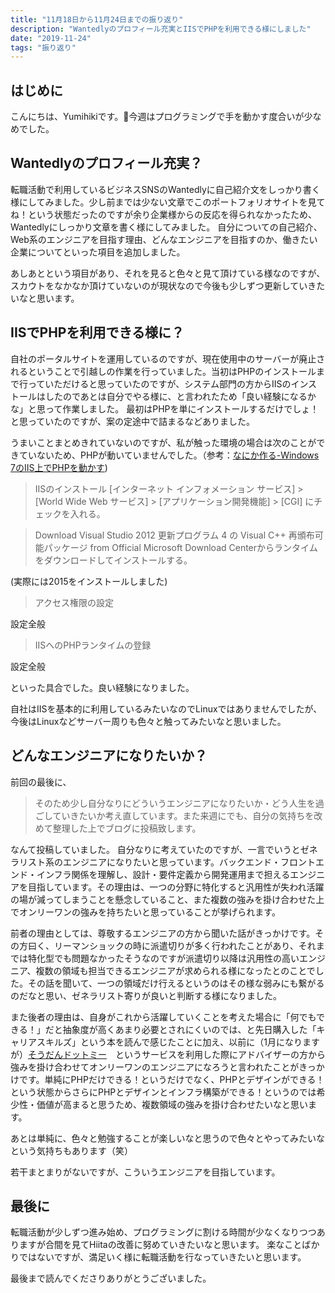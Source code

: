 ```yaml
---
title: "11月18日から11月24日までの振り返り"
description: "Wantedlyのプロフィール充実とIISでPHPを利用できる様にしました"
date: "2019-11-24"
tags: "振り返り"
---
```


## はじめに

こんにちは、Yumihikiです。今週はプログラミングで手を動かす度合いが少なめでした。

## Wantedlyのプロフィール充実？

転職活動で利用しているビジネスSNSのWantedlyに自己紹介文をしっかり書く様にしてみました。少し前までは少ない文章でこのポートフォリオサイトを見てね！という状態だったのですが余り企業様からの反応を得られなかったため、Wantedlyにしっかり文章を書く様にしてみました。
自分についての自己紹介、Web系のエンジニアを目指す理由、どんなエンジニアを目指すのか、働きたい企業についてといった項目を追加しました。

あしあとという項目があり、それを見ると色々と見て頂けている様なのですが、スカウトをなかなか頂けていないのが現状なので今後も少しずつ更新していきたいなと思います。

## IISでPHPを利用できる様に？

自社のポータルサイトを運用しているのですが、現在使用中のサーバーが廃止されるということで引越しの作業を行っていました。当初はPHPのインストールまで行っていただけると思っていたのですが、システム部門の方からIISのインストールはしたのであとは自分でやる様に、と言われたため「良い経験になるかな」と思って作業しました。
最初はPHPを単にインストールするだけでしょ！　と思っていたのですが、案の定途中で詰まるなどありました。

うまいことまとめきれていないのですが、私が触った環境の場合は次のことができていないため、PHPが動いていませんでした。（参考：[なにか作る-Windows 7のIIS上でPHPを動かす](http://create-something.hatenadiary.jp/entry/2014/06/11/194808))

> IISのインストール
> [インターネット インフォメーション サービス] > [World Wide Web サービス] > [アプリケーション開発機能] > [CGI] にチェックを入れる。

> Download Visual Studio 2012 更新プログラム 4 の Visual C++ 再頒布可能パッケージ from Official Microsoft Download Centerからランタイムをダウンロードしてインストールする。

(実際には2015をインストールしました)

> アクセス権限の設定

設定全般

> IISへのPHPランタイムの登録

設定全般

といった具合でした。良い経験になりました。

自社はIISを基本的に利用しているみたいなのでLinuxではありませんでしたが、今後はLinuxなどサーバー周りも色々と触ってみたいなと思いました。

## どんなエンジニアになりたいか？

前回の最後に、
> そのため少し自分なりにどういうエンジニアになりたいか・どう人生を過ごしていきたいか考え直しています。また来週にでも、自分の気持ちを改めて整理した上でブログに投稿致します。

なんて投稿していました。
自分なりに考えていたのですが、一言でいうとゼネラリスト系のエンジニアになりたいと思っています。バックエンド・フロントエンド・インフラ関係を理解し、設計・要件定義から開発運用まで担えるエンジニアを目指しています。その理由は、一つの分野に特化すると汎用性が失われ活躍の場が減ってしまうことを懸念していること、また複数の強みを掛け合わせた上でオンリーワンの強みを持ちたいと思っていることが挙げられます。

前者の理由としては、尊敬するエンジニアの方から聞いた話がきっかけです。その方曰く、リーマンショックの時に派遣切りが多く行われたことがあり、それまでは特化型でも問題なかったそうなのですが派遣切り以降は汎用性の高いエンジニア、複数の領域も担当できるエンジニアが求められる様になったとのことでした。その話を聞いて、一つの領域だけ行えるというのはその様な弱みにも繋がるのだなと思い、ゼネラリスト寄りが良いと判断する様になりました。

また後者の理由は、自身がこれから活躍していくことを考えた場合に「何でもできる！」だと抽象度が高くあまり必要とされにくいのでは、と先日購入した「キャリアスキルズ」という本を読んで感じたことに加え、以前に（1月になりますが）[そうだんドットミー](https://www.so-dan.me/)　というサービスを利用した際にアドバイザーの方から強みを掛け合わせてオンリーワンのエンジニアになろうと言われたことがきっかけです。単純にPHPだけできる！というだけでなく、PHPとデザインができる！という状態からさらにPHPとデザインとインフラ構築ができる！というのでは希少性・価値が高まると思うため、複数領域の強みを掛け合わせたいなと思います。

あとは単純に、色々と勉強することが楽しいなと思うので色々とやってみたいなという気持ちもあります（笑）

若干まとまりがないですが、こういうエンジニアを目指しています。

## 最後に

転職活動が少しずつ進み始め、プログラミングに割ける時間が少なくなりつつありますが合間を見てHiitaの改善に努めていきたいなと思います。
楽なことばかりではないですが、満足いく様に転職活動を行なっていきたいと思います。

最後まで読んでくださりありがとうございました。
